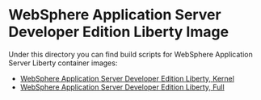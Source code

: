 # WebSphere Application Server Developer Edition Liberty Image

Under this directory you can find build scripts for WebSphere Application Server Liberty container images:

* [WebSphere Application Server Developer Edition Liberty, Kernel](kernel)
* [WebSphere Application Server Developer Edition Liberty, Full](full)
